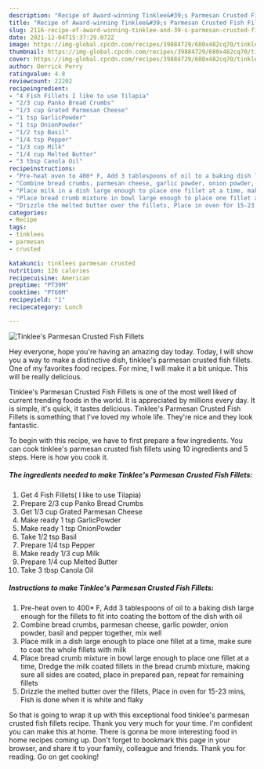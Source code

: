 ```yaml
---
description: "Recipe of Award-winning Tinklee&#39;s Parmesan Crusted Fish Fillets"
title: "Recipe of Award-winning Tinklee&#39;s Parmesan Crusted Fish Fillets"
slug: 2116-recipe-of-award-winning-tinklee-and-39-s-parmesan-crusted-fish-fillets
date: 2021-12-04T15:37:29.072Z
image: https://img-global.cpcdn.com/recipes/39884729/680x482cq70/tinklees-parmesan-crusted-fish-fillets-recipe-main-photo.jpg
thumbnail: https://img-global.cpcdn.com/recipes/39884729/680x482cq70/tinklees-parmesan-crusted-fish-fillets-recipe-main-photo.jpg
cover: https://img-global.cpcdn.com/recipes/39884729/680x482cq70/tinklees-parmesan-crusted-fish-fillets-recipe-main-photo.jpg
author: Derrick Perry
ratingvalue: 4.8
reviewcount: 22202
recipeingredient:
- "4 Fish Fillets I like to use Tilapia"
- "2/3 cup Panko Bread Crumbs"
- "1/3 cup Grated Parmesan Cheese"
- "1 tsp GarlicPowder"
- "1 tsp OnionPowder"
- "1/2 tsp Basil"
- "1/4 tsp Pepper"
- "1/3 cup Milk"
- "1/4 cup Melted Butter"
- "3 tbsp Canola Oil"
recipeinstructions:
- "Pre-heat oven to 400* F, Add 3 tablespoons of oil to a baking dish large enough for the fillets to fit into coating the bottom of the dish with oil"
- "Combine bread crumbs, parmesan cheese, garlic powder, onion powder, basil and pepper together, mix well"
- "Place milk in a dish large enough to place one fillet at a time, make sure to coat the whole fillets with milk"
- "Place bread crumb mixture in bowl large enough to place one fillet at a time, Dredge the milk coated fillets in the bread crumb mixture, making sure all sides are coated, place in prepared pan, repeat for remaining fillets"
- "Drizzle the melted butter over the fillets, Place in oven for 15-23 mins, Fish is done when it is white and flaky"
categories:
- Recipe
tags:
- tinklees
- parmesan
- crusted

katakunci: tinklees parmesan crusted 
nutrition: 126 calories
recipecuisine: American
preptime: "PT39M"
cooktime: "PT60M"
recipeyield: "1"
recipecategory: Lunch

---
```



![Tinklee's Parmesan Crusted Fish Fillets](https://img-global.cpcdn.com/recipes/39884729/680x482cq70/tinklees-parmesan-crusted-fish-fillets-recipe-main-photo.jpg)

Hey everyone, hope you're having an amazing day today. Today, I will show you a way to make a distinctive dish, tinklee's parmesan crusted fish fillets. One of my favorites food recipes. For mine, I will make it a bit unique. This will be really delicious.

Tinklee's Parmesan Crusted Fish Fillets is one of the most well liked of current trending foods in the world. It is appreciated by millions every day. It is simple, it's quick, it tastes delicious. Tinklee's Parmesan Crusted Fish Fillets is something that I've loved my whole life. They're nice and they look fantastic.




To begin with this recipe, we have to first prepare a few ingredients. You can cook tinklee's parmesan crusted fish fillets using 10 ingredients and 5 steps. Here is how you cook it.

<!--inarticleads1-->

##### The ingredients needed to make Tinklee's Parmesan Crusted Fish Fillets:

1. Get 4 Fish Fillets( I like to use Tilapia)
1. Prepare 2/3 cup Panko Bread Crumbs
1. Get 1/3 cup Grated Parmesan Cheese
1. Make ready 1 tsp GarlicPowder
1. Make ready 1 tsp OnionPowder
1. Take 1/2 tsp Basil
1. Prepare 1/4 tsp Pepper
1. Make ready 1/3 cup Milk
1. Prepare 1/4 cup Melted Butter
1. Take 3 tbsp Canola Oil




<!--inarticleads2-->

##### Instructions to make Tinklee's Parmesan Crusted Fish Fillets:

1. Pre-heat oven to 400* F, Add 3 tablespoons of oil to a baking dish large enough for the fillets to fit into coating the bottom of the dish with oil
1. Combine bread crumbs, parmesan cheese, garlic powder, onion powder, basil and pepper together, mix well
1. Place milk in a dish large enough to place one fillet at a time, make sure to coat the whole fillets with milk
1. Place bread crumb mixture in bowl large enough to place one fillet at a time, Dredge the milk coated fillets in the bread crumb mixture, making sure all sides are coated, place in prepared pan, repeat for remaining fillets
1. Drizzle the melted butter over the fillets, Place in oven for 15-23 mins, Fish is done when it is white and flaky




So that is going to wrap it up with this exceptional food tinklee's parmesan crusted fish fillets recipe. Thank you very much for your time. I'm confident you can make this at home. There is gonna be more interesting food in home recipes coming up. Don't forget to bookmark this page in your browser, and share it to your family, colleague and friends. Thank you for reading. Go on get cooking!
